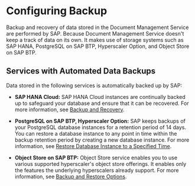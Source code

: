 <!-- loio1fceb31da2d845d79aa9bf4c98065346 -->

# Configuring Backup

Backup and recovery of data stored in the Document Management Service are performed by SAP. Because Document Management Service doesn't keep a track of data on its own. It makes use of storage systems such as SAP HANA, PostgreSQL on SAP BTP, Hyperscaler Option, and Object Store on SAP BTP.



<a name="loio1fceb31da2d845d79aa9bf4c98065346__section_x2d_4cv_5qb"/>

## Services with Automated Data Backups

Data stored in the following services is automatically backed up by SAP:

-   **SAP HANA Cloud:** SAP HANA Cloud instances are continually backed up to safeguard your database and ensure that it can be recovered. For more information, see [Backup and Recovery](https://help.sap.com/viewer/9ae9104a46f74a6583ce5182e7fb20cb/hanacloud/en-US/89d71f01daca4ecaaa069d6a060167f5.html).

-   **PostgreSQL on SAP BTP, Hyperscaler Option:** SAP keeps backups of your PostgreSQL database instances for a retention period of 14 days. You can restore a database instance to any point in time within the backup retention period by creating a new database instance. For more information, see [Restore Database Instance to a Specified Time](https://help.sap.com/viewer/b3fe3621fa4a4ed28d7bbe3d6d88f036/Cloud/en-US/724c9112ed5a48c59c8e88f17290550d.html).

-   **Object Store on SAP BTP:** Object Store service enables you to use various supported hyperscaler's object store offerings. It enables only the features the underlying hyperscalers already support. For more information, see [Backup and Restore Options](https://help.sap.com/viewer/2ee77ef7ea4648f9ab2c54ee3aef0a29/Cloud/en-US/8c20208a0891482b90bc6192633239b8.html).


